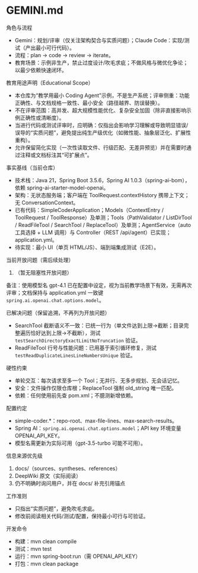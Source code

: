 # GEMINI.md

角色与流程
- Gemini：规划/评审（仅关注架构契合与实质问题）；Claude Code：实现/测试（产出最小可行代码）。
- 流程：plan → code → review → iterate。
- 教育场景：示例非生产，禁止过度设计/吹毛求疵；不做风格与微优化争论；以最少依赖快速闭环。

教育用途声明（Educational Scope）
- 本仓库为“教学用最小 Coding Agent”示例，不是生产系统；评审侧重：功能正确性、与文档规格一致性、最小安全（路径越界、防误替换）。
- 不在评审范围：高并发、超大规模性能优化、复杂安全加固（除非直接影响示例正确性或清晰度）。
- 当进行代码或测试评审时，应明确：仅指出会影响学习理解或导致明显错误/误导的“实质问题”，避免提出纯生产级优化（如微性能、抽象层泛化、扩展性重构）。
- 允许保留简化实现（一次性读取文件、行级匹配、无差异预览）并在需要时通过注释或文档标注其“可扩展点”。

事实基线（当前仓库）
- 技术栈：Java 21，Spring Boot 3.5.6，Spring AI 1.0.3（spring-ai-bom），依赖 spring-ai-starter-model-openai。
- 架构：无状态服务端；客户端在 ToolRequest.contextHistory 携带上下文；无 ConversationContext。
- 已有代码：SimpleCoderApplication；Models（ContextEntry / ToolRequest / ToolResponse）及单测；Tools（PathValidator / ListDirTool / ReadFileTool / SearchTool / ReplaceTool）及单测；AgentService（auto 工具选择 + LLM 调用）与 Controller（REST /api/agent）已实现；application.yml。
- 待实现：最小 UI（单页 HTML/JS）、端到端集成测试（E2E）。

当前开放问题（需后续处理）
1. （暂无阻塞性开放问题）

备注：使用模型名 gpt-4.1 已在配置中设定，视为当前教学场景下有效，无需再次评审；文档保持与 application.yml 一致键 `spring.ai.openai.chat.options.model`。

已解决问题（保留追溯，不再列为开放问题）
- SearchTool 截断语义不一致：已统一行为（单文件达到上限→截断；目录完整遍历恰好达到上限→不截断），测试 `testSearchDirectoryExactLimitNoTruncation` 验证。
- ReadFileTool 行号与性能问题：已用基于索引循环修复，测试 `testReadDuplicateLinesLineNumbersUnique` 验证。

硬性约束
- 单轮交互：每次请求至多一个 Tool；无并行、无多步规划、无会话记忆。
- 安全：文件操作仅限仓库根；ReplaceTool 强制 old_string 唯一匹配。
- 依赖：任何使用前先查 pom.xml；不臆测新增依赖。

配置约定
- simple-coder.*：repo-root、max-file-lines、max-search-results。
- Spring AI：`spring.ai.openai.chat.options.model`；API key 环境变量 OPENAI_API_KEY。
- 模型名需更新为实际可用（gpt-3.5-turbo 可能不可用）。

信息来源优先级
1) docs/（sources、syntheses、references）
2) DeepWiki 原文（实际阅读）
3) 仍不明确时询问用户，并在 docs/ 补充引用锚点

工作准则
- 只指出“实质问题”，避免吹毛求疵。
- 修改前阅读相关代码/测试/配置，保持最小可行与可验证。

开发命令
- 构建：mvn clean compile
- 测试：mvn test
- 运行：mvn spring-boot:run（需 OPENAI_API_KEY）
- 打包：mvn clean package